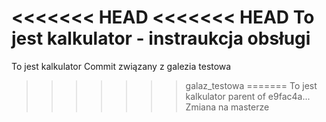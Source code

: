 <<<<<<< HEAD
<<<<<<< HEAD
To jest kalkulator - instraukcja obsługi
=======
To jest kalkulator
Commit związany z galezia testowa
>>>>>>> galaz_testowa
=======
To jest kalkulator
>>>>>>> parent of e9fac4a... Zmiana na masterze
